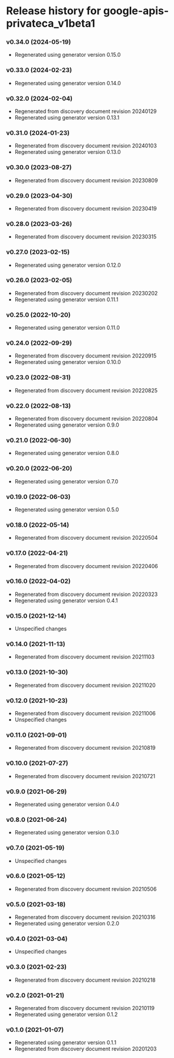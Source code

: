 # Release history for google-apis-privateca_v1beta1

### v0.34.0 (2024-05-19)

* Regenerated using generator version 0.15.0

### v0.33.0 (2024-02-23)

* Regenerated using generator version 0.14.0

### v0.32.0 (2024-02-04)

* Regenerated from discovery document revision 20240129
* Regenerated using generator version 0.13.1

### v0.31.0 (2024-01-23)

* Regenerated from discovery document revision 20240103
* Regenerated using generator version 0.13.0

### v0.30.0 (2023-08-27)

* Regenerated from discovery document revision 20230809

### v0.29.0 (2023-04-30)

* Regenerated from discovery document revision 20230419

### v0.28.0 (2023-03-26)

* Regenerated from discovery document revision 20230315

### v0.27.0 (2023-02-15)

* Regenerated using generator version 0.12.0

### v0.26.0 (2023-02-05)

* Regenerated from discovery document revision 20230202
* Regenerated using generator version 0.11.1

### v0.25.0 (2022-10-20)

* Regenerated using generator version 0.11.0

### v0.24.0 (2022-09-29)

* Regenerated from discovery document revision 20220915
* Regenerated using generator version 0.10.0

### v0.23.0 (2022-08-31)

* Regenerated from discovery document revision 20220825

### v0.22.0 (2022-08-13)

* Regenerated from discovery document revision 20220804
* Regenerated using generator version 0.9.0

### v0.21.0 (2022-06-30)

* Regenerated using generator version 0.8.0

### v0.20.0 (2022-06-20)

* Regenerated using generator version 0.7.0

### v0.19.0 (2022-06-03)

* Regenerated using generator version 0.5.0

### v0.18.0 (2022-05-14)

* Regenerated from discovery document revision 20220504

### v0.17.0 (2022-04-21)

* Regenerated from discovery document revision 20220406

### v0.16.0 (2022-04-02)

* Regenerated from discovery document revision 20220323
* Regenerated using generator version 0.4.1

### v0.15.0 (2021-12-14)

* Unspecified changes

### v0.14.0 (2021-11-13)

* Regenerated from discovery document revision 20211103

### v0.13.0 (2021-10-30)

* Regenerated from discovery document revision 20211020

### v0.12.0 (2021-10-23)

* Regenerated from discovery document revision 20211006
* Unspecified changes

### v0.11.0 (2021-09-01)

* Regenerated from discovery document revision 20210819

### v0.10.0 (2021-07-27)

* Regenerated from discovery document revision 20210721

### v0.9.0 (2021-06-29)

* Regenerated using generator version 0.4.0

### v0.8.0 (2021-06-24)

* Regenerated using generator version 0.3.0

### v0.7.0 (2021-05-19)

* Unspecified changes

### v0.6.0 (2021-05-12)

* Regenerated from discovery document revision 20210506

### v0.5.0 (2021-03-18)

* Regenerated from discovery document revision 20210316
* Regenerated using generator version 0.2.0

### v0.4.0 (2021-03-04)

* Unspecified changes

### v0.3.0 (2021-02-23)

* Regenerated from discovery document revision 20210218

### v0.2.0 (2021-01-21)

* Regenerated from discovery document revision 20210119
* Regenerated using generator version 0.1.2

### v0.1.0 (2021-01-07)

* Regenerated using generator version 0.1.1
* Regenerated from discovery document revision 20201203

